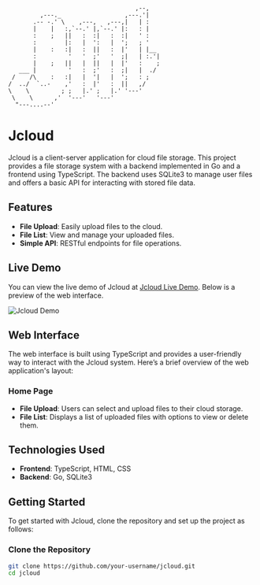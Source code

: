 ```
                                    ,--,    
         ,---._                  ,---.'|    
       .-- -.' \    ,---,   ,---,|   | :    
       |    |   :,`--.' |,`--.' |:   : |    
       :    ;   ||   :  :|   :  :|   ' :    
       :        |:   |  ':   |  ';   ; '    
       |    :   :|   :  ||   :  |'   | |__  
       :         '   '  ;'   '  ;|   | :.'| 
       |    ;   ||   |  ||   |  |'   :    ; 
   ___ |         '   :  ;'   :  ;|   |  ./  
 /    /\    :   :|   |  '|   |  ';   : ;    
/  ../  `..-    ,'   :  |'   :  ||   ,/     
\    \         ; ;   |.' ;   |.' '---'      
 \    \      ,'  '---'   '---'              
  "---....--'                               
```

# Jcloud

Jcloud is a client-server application for cloud file storage. This project provides a file storage system with a backend implemented in Go and a frontend using TypeScript. The backend uses SQLite3 to manage user files and offers a basic API for interacting with stored file data.

## Features

- **File Upload**: Easily upload files to the cloud.
- **File List**: View and manage your uploaded files.
- **Simple API**: RESTful endpoints for file operations.

## Live Demo

You can view the live demo of Jcloud at [Jcloud Live Demo](https://your-live-demo-url.com). Below is a preview of the web interface.

![Jcloud Demo](https://your-image-url.com/demo-screenshot.png)

## Web Interface

The web interface is built using TypeScript and provides a user-friendly way to interact with the Jcloud system. Here’s a brief overview of the web application's layout:

### Home Page

- **File Upload**: Users can select and upload files to their cloud storage.
- **File List**: Displays a list of uploaded files with options to view or delete them.

## Technologies Used

- **Frontend**: TypeScript, HTML, CSS
- **Backend**: Go, SQLite3

## Getting Started

To get started with Jcloud, clone the repository and set up the project as follows:

### Clone the Repository

```bash
git clone https://github.com/your-username/jcloud.git
cd jcloud
